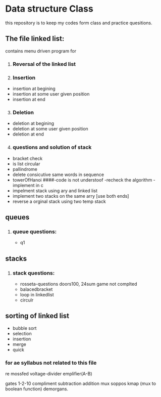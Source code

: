 # Data structure Class
this repository is to keep my codes form class and practice quesitions.

## The file linked list:
contains menu driven program for 
1. ### Reversal of the linked list

2. ### Insertion
- insertion at begining
- insertion at some user given position
- insertion at end

3. ### Deletion
- deletion at begining
- deletion at some user given position
- deletion at end

4. ### questions and solution of stack
- bracket check
- is list circular
- pallindrome
- delete consicutive same words in sequence
- towerOfHanoi ####-code is not understoof -recheck the algorithm -implement in c
- impelment stack using ary and linked list 
- implement two stacks on the same arry [use both ends]
- reverse a orginal stack using two temp stack

## queues 
1. ### queue questions:
    - q1
## stacks
1. ### stack questions:
    - rosseta-questions doors100, 24sum game not complted
    - balacedbracket
    - loop in linkedlist
    - circulr
## sorting of linked list
- bubble sort
- selection 
- insertion 
- merge
- quick




### for ae syllabus not related to this file 
re 
mossfed 
voltage-divider 
emplifier(A-B)

gates 
1-2-10 compliment 
subtraction 
addition 
mux 
soppos 
kmap 
(mux to boolean function)
demorgans.
